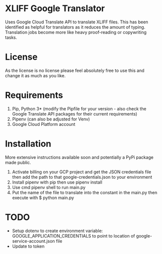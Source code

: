 # XLIFF Google Translator
Uses Google Cloud Translate API to translate XLIFF files. This has been identified as helpful for translators as it reduces the amount of typing. Translation jobs become more like heavy proof-reading or copywriting tasks.
# License
As the license is no license please feel absolutely free to use this and change it as much as you like.
# Requirements
1. Pip, Python 3* (modify the Pipfile for your version - also check the Google Translate API packages for their current requirements)
2. Pipenv (can also be adjusted for Venv)
3. Google Cloud Platform account
# Installation
More extensive instructions available soon and potentially a PyPi package made public.
1. Activate billing on your GCP project and get the JSON credentials file then add the path to that google-credentials.json to your environment
2. Install pipenv with pip then use pipenv install
3. Use cmd pipenv shell to run main.py
4. Put the name of the file to translate into the constant in the main.py then execute with $ python main.py
# TODO
- Setup dotenv to create environment variable: GOOGLE_APPLICATION_CREDENTIALS to point to location of google-service-account.json file
- Update to token
